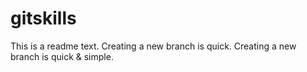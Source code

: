 # gitskills
This is a readme text.
Creating a new branch is quick.
Creating a new branch is quick & simple.